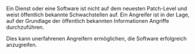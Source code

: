 Ein Dienst oder eine Software ist nicht auf dem neuesten Patch-Level und weist öffentlich bekannte Schwachstellen auf.
Ein Angreifer ist in der Lage, auf der Grundlage der öffentlich bekannten Informationen Angriffe durchzuführen.

Dies kann unerfahrenen Angreifern ermöglichen, die Software erfolgreich anzugreifen.
